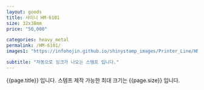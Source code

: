 ```yaml
---
layout: goods
title: 샤이니 HM-6101
size: 32x38mm
price: "50,000"

categories: heavy_metal
permalink: /HM-6101/
images1: "https://infohojin.github.io/shinystamp_images/Printer_Line/HM-6101/HM-6101_1.jpg"

subtitle: "자동으로 잉크가 나오는 스템프 입니다."
---
```


{{page.title}} 입니다. 스템프 제작 가능한 최대 크기는 {{page.size}} 입니다.